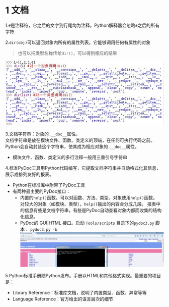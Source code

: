 <!--
    作者：华校专
    email: huaxz1986@163.com
**  本文档可用于个人学习目的，不得用于商业目的  **
-->
# 1 文档
1.`#`是注释符，它之后的文字到行尾均为注释。Python解释器会忽略`#`之后的所有字符

2.`dir(obj)`可以返回对象内所有的属性列表。它能够调用任何有属性的对象
> 也可以把类型名称传给`dir()`，可以得到相应的结果  

  ![dir()函数](../imgs/python_16_1.JPG)

3.文档字符串：对象的`.__doc__`属性。  
文档字符串是放在模块文件、函数、类定义的顶端，在任何可执行代码之前。Python会自动封装这个字符串，使其成为相应对象的`.__doc__`属性。

* 模块文件、函数、类定义的多行注释一般用三重引号字符串

4.标准PyDoc工具用Python代码编写，它提取文档字符串并自动格式化其信息，展示成排列友好的报表。

* Python在标准库中附带了PyDoc工具
* 有两种最主要的PyDoc接口：
	* 内置的`help()`函数。可以对函数、方法、类型、对象使用`help()`函数。  
	  对较大的对象（如模块、类型），`help()`输出的内容会分成几段。
  	  报表中的信息有些是文档字符串，有些是PyDoc自动查看对象内部而收集的结构化信息。
	* PyDoc的 GUI|HTML 接口。启动 `Tools/scripts` 目录下的`pydoc3.py` 脚本：
	  `pydoc3.py -b`  
 	![PyDoc HTML接口](../imgs/python_16_2.JPG)

5.Python标准手册随Python发布。手册以HTML和其他格式实现。最重要的项目是：
	
* Library Reference：标准库文档，说明了内置类型、函数、异常等等
* Language Reference：官方给出的语言层次的细节